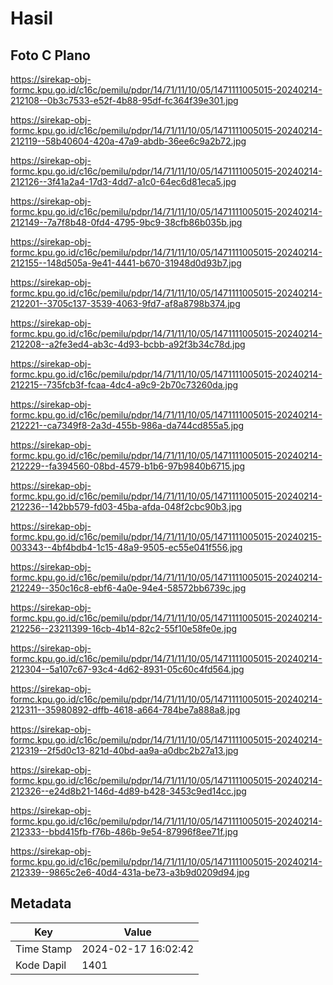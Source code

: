 # Hasil

## Foto C Plano

https://sirekap-obj-formc.kpu.go.id/c16c/pemilu/pdpr/14/71/11/10/05/1471111005015-20240214-212108--0b3c7533-e52f-4b88-95df-fc364f39e301.jpg

https://sirekap-obj-formc.kpu.go.id/c16c/pemilu/pdpr/14/71/11/10/05/1471111005015-20240214-212119--58b40604-420a-47a9-abdb-36ee6c9a2b72.jpg

https://sirekap-obj-formc.kpu.go.id/c16c/pemilu/pdpr/14/71/11/10/05/1471111005015-20240214-212126--3f41a2a4-17d3-4dd7-a1c0-64ec6d81eca5.jpg

https://sirekap-obj-formc.kpu.go.id/c16c/pemilu/pdpr/14/71/11/10/05/1471111005015-20240214-212149--7a7f8b48-0fd4-4795-9bc9-38cfb86b035b.jpg

https://sirekap-obj-formc.kpu.go.id/c16c/pemilu/pdpr/14/71/11/10/05/1471111005015-20240214-212155--148d505a-9e41-4441-b670-31948d0d93b7.jpg

https://sirekap-obj-formc.kpu.go.id/c16c/pemilu/pdpr/14/71/11/10/05/1471111005015-20240214-212201--3705c137-3539-4063-9fd7-af8a8798b374.jpg

https://sirekap-obj-formc.kpu.go.id/c16c/pemilu/pdpr/14/71/11/10/05/1471111005015-20240214-212208--a2fe3ed4-ab3c-4d93-bcbb-a92f3b34c78d.jpg

https://sirekap-obj-formc.kpu.go.id/c16c/pemilu/pdpr/14/71/11/10/05/1471111005015-20240214-212215--735fcb3f-fcaa-4dc4-a9c9-2b70c73260da.jpg

https://sirekap-obj-formc.kpu.go.id/c16c/pemilu/pdpr/14/71/11/10/05/1471111005015-20240214-212221--ca7349f8-2a3d-455b-986a-da744cd855a5.jpg

https://sirekap-obj-formc.kpu.go.id/c16c/pemilu/pdpr/14/71/11/10/05/1471111005015-20240214-212229--fa394560-08bd-4579-b1b6-97b9840b6715.jpg

https://sirekap-obj-formc.kpu.go.id/c16c/pemilu/pdpr/14/71/11/10/05/1471111005015-20240214-212236--142bb579-fd03-45ba-afda-048f2cbc90b3.jpg

https://sirekap-obj-formc.kpu.go.id/c16c/pemilu/pdpr/14/71/11/10/05/1471111005015-20240215-003343--4bf4bdb4-1c15-48a9-9505-ec55e041f556.jpg

https://sirekap-obj-formc.kpu.go.id/c16c/pemilu/pdpr/14/71/11/10/05/1471111005015-20240214-212249--350c16c8-ebf6-4a0e-94e4-58572bb6739c.jpg

https://sirekap-obj-formc.kpu.go.id/c16c/pemilu/pdpr/14/71/11/10/05/1471111005015-20240214-212256--23211399-16cb-4b14-82c2-55f10e58fe0e.jpg

https://sirekap-obj-formc.kpu.go.id/c16c/pemilu/pdpr/14/71/11/10/05/1471111005015-20240214-212304--5a107c67-93c4-4d62-8931-05c60c4fd564.jpg

https://sirekap-obj-formc.kpu.go.id/c16c/pemilu/pdpr/14/71/11/10/05/1471111005015-20240214-212311--35980892-dffb-4618-a664-784be7a888a8.jpg

https://sirekap-obj-formc.kpu.go.id/c16c/pemilu/pdpr/14/71/11/10/05/1471111005015-20240214-212319--2f5d0c13-821d-40bd-aa9a-a0dbc2b27a13.jpg

https://sirekap-obj-formc.kpu.go.id/c16c/pemilu/pdpr/14/71/11/10/05/1471111005015-20240214-212326--e24d8b21-146d-4d89-b428-3453c9ed14cc.jpg

https://sirekap-obj-formc.kpu.go.id/c16c/pemilu/pdpr/14/71/11/10/05/1471111005015-20240214-212333--bbd415fb-f76b-486b-9e54-87996f8ee71f.jpg

https://sirekap-obj-formc.kpu.go.id/c16c/pemilu/pdpr/14/71/11/10/05/1471111005015-20240214-212339--9865c2e6-40d4-431a-be73-a3b9d0209d94.jpg


## Metadata

| Key        | Value               |
| ---------- | ------------------- |
| Time Stamp | 2024-02-17 16:02:42 |
| Kode Dapil | 1401                |



